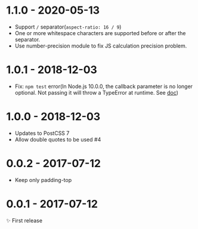 # 1.1.0 - 2020-05-13
* Support `/` separator(`aspect-ratio: 16 / 9`)
* One or more whitespace characters are supported before or after the separator.
* Use number-precision module to fix JS calculation precision problem.

# 1.0.1 - 2018-12-03
* Fix: `npm test` error(In Node.js 10.0.0, the callback parameter is no longer optional. Not passing it will throw a TypeError at runtime. See [doc](https://nodejs.org/api/fs.html#fs_fs_writefile_file_data_options_callback))

# 1.0.0 - 2018-12-03
* Updates to PostCSS 7
* Allow double quotes to be used #4

# 0.0.2 - 2017-07-12

* Keep only padding-top


# 0.0.1 - 2017-07-12

✨ First release
